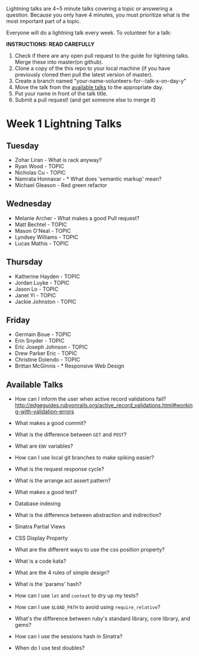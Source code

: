 Lightning talks are 4~5 minute talks covering a topic or answering a question.
Because you only have 4 minutes, you must prioritize what is the most important
part of a topic.

Everyone will do a lightning talk every week. To volunteer for a talk:

**INSTRUCTIONS: READ CAREFULLY**

1. Check if there are any open pull request to the guide for lightning talks.
Merge these into master(on github).
2. Clone a copy of the this repo to your local machine (if you have previously
cloned then pull the latest version of master).
3. Create a branch named "your-name-volunteers-for--talk-x-on-day-y"
4. Move the talk from the [available talks](#available-talks) to the appropriate
   day.
5. Put your name in front of the talk title.
6. Submit a pull request!  (and get someone else to merge it)


# Week 1 Lightning Talks

## Tuesday

* Zohar Liran - What is rack anyway?
* Ryan Wood - TOPIC
* Nicholas Cu - TOPIC
* Namrata Honnavar - * What does 'semantic markup' mean?
* Michael Gleason - Red green refactor

## Wednesday

* Melanie Archer - What makes a good Pull request?
* Matt Bechtel - TOPIC
* Mason O'Neal - TOPIC
* Lyndsey Williams - TOPIC
* Lucas Mathis - TOPIC

## Thursday

* Katherine Hayden - TOPIC
* Jordan Luyke - TOPIC
* Jason Lo - TOPIC
* Janet Yi - TOPIC
* Jackie Johnston - TOPIC

## Friday

* Germain Boue - TOPIC
* Erin Snyder - TOPIC
* Eric Joseph Johnson - TOPIC
* Drew Parker Eric - TOPIC
* Christine Dolendo - TOPIC
* Brittan McGinnis - * Responsive Web Design

## Available Talks
* How can I inform the user when active record validations fail? http://edgeguides.rubyonrails.org/active_record_validations.html#working-with-validation-errors

* What makes a good commit?
* What is the difference between `GET` and `POST`?
* What are `ENV` variables?
* How can I use local git branches to make spiking easier?
* What is the request response cycle?
* What is the arrange act assert pattern?
* What makes a good test?
* Database indexing
* What is the difference between abstraction and indirection?
* Sinatra Partial Views
* CSS Display Property
* What are the different ways to use the css position property?
* What is a code kata?
* What are the 4 rules of simple design?
* What is the 'params' hash?
* How can I use `let` and `context` to dry up my tests?
* How can I use `$LOAD_PATH` to avoid using `require_relative`?
* What's the difference between ruby's standard library, core library, and gems?
* How can I use the sessions hash in Sinatra?
* When do I use test doubles?

